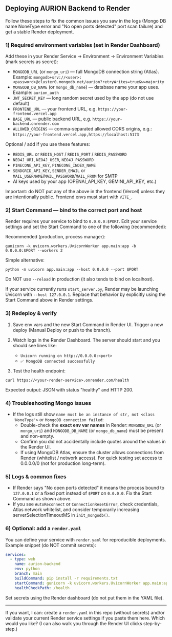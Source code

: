 ## Deploying AURION Backend to Render

Follow these steps to fix the common issues you saw in the logs (Mongo DB name NoneType error and "No open ports detected" port scan failure) and get a stable Render deployment.

### 1) Required environment variables (set in Render Dashboard)
Add these in your Render Service → Environment → Environment Variables (mark secrets as secret):

- `MONGODB_URL` (or `mongo_uri`) — full MongoDB connection string (Atlas). Example:
  `mongodb+srv://<user>:<password>@cluster0.mongodb.net/aurion?retryWrites=true&w=majority`
- `MONGODB_DB_NAME` (or `mongo_db_name`) — database name your app uses. Example: `aurion_auth`
- `JWT_SECRET_KEY` — long random secret used by the app (do not use default)
- `FRONTEND_URL` — your frontend URL, e.g. `https://your-frontend.vercel.app`
- `BASE_URL` — public backend URL, e.g. `https://your-backend.onrender.com`
- `ALLOWED_ORIGINS` — comma-separated allowed CORS origins, e.g.: `https://your-frontend.vercel.app,https://localhost:5173`

Optional / add if you use these features:
- `REDIS_URL` or `REDIS_HOST` / `REDIS_PORT` / `REDIS_PASSWORD`
- `NEO4J_URI`, `NEO4J_USER`, `NEO4J_PASSWORD`
- `PINECONE_API_KEY`, `PINECONE_INDEX_NAME`
- `SENDGRID_API_KEY`, `SENDER_EMAIL` or `MAIL_USERNAME`/`MAIL_PASSWORD`/`MAIL_FROM` for SMTP
- AI keys used by your app (OPENAI_API_KEY, GEMINI_API_KEY, etc.)

Important: do NOT put any of the above in the frontend (Vercel) unless they are intentionally public. Frontend envs must start with `VITE_`.

### 2) Start Command — bind to the correct port and host
Render requires your service to bind to `0.0.0.0:$PORT`. Edit your service settings and set the Start Command to one of the following (recommended):

Recommended (production, process manager):
```
gunicorn -k uvicorn.workers.UvicornWorker app.main:app -b 0.0.0.0:$PORT --workers 2
```

Simple alternative:
```
python -m uvicorn app.main:app --host 0.0.0.0 --port $PORT
```

Do NOT use `--reload` in production (it also tends to bind on localhost).

If your service currently runs `start_server.py`, Render may be launching Uvicorn with `--host 127.0.0.1`. Replace that behavior by explicitly using the Start Command above in Render settings.

### 3) Redeploy & verify
1. Save env vars and the new Start Command in Render UI. Trigger a new deploy (Manual Deploy or push to the branch).
2. Watch logs in the Render Dashboard. The server should start and you should see lines like:
   - `Uvicorn running on http://0.0.0.0:<port>`
   - `✅ MongoDB connected successfully`

3. Test the health endpoint:
```
curl https://<your-render-service>.onrender.com/health
```
Expected output: JSON with status "healthy" and HTTP 200.

### 4) Troubleshooting Mongo issues
- If the logs still show `name must be an instance of str, not <class 'NoneType'>` or `MongoDB connection failed`:
  - Double-check the **exact env var names** in Render: `MONGODB_URL` (or `mongo_uri`) and `MONGODB_DB_NAME` (or `mongo_db_name`) must be present and non-empty.
  - Confirm you did not accidentally include quotes around the values in the Render UI.
  - If using MongoDB Atlas, ensure the cluster allows connections from Render (whitelist / network access). For quick testing set access to 0.0.0.0/0 (not for production long-term).

### 5) Logs & common fixes
- If Render says "No open ports detected" it means the process bound to `127.0.0.1` or a fixed port instead of `$PORT` on `0.0.0.0`. Fix the Start Command as shown above.
- If you see `AutoReconnect` or `ConnectionResetError`, check credentials, Atlas network whitelist, and consider temporarily increasing serverSelectionTimeoutMS in `init_mongodb()`.

### 6) Optional: add a `render.yaml`
You can define your service with `render.yaml` for reproducible deployments. Example snippet (do NOT commit secrets):

```yaml
services:
  - type: web
    name: aurion-backend
    env: python
    branch: main
    buildCommand: pip install -r requirements.txt
    startCommand: gunicorn -k uvicorn.workers.UvicornWorker app.main:app -b 0.0.0.0:$PORT --workers 2
    healthCheckPath: /health
```

Set secrets using the Render dashboard (do not put them in the YAML file).

---
If you want, I can: create a `render.yaml` in this repo (without secrets) and/or validate your current Render service settings if you paste them here. Which would you like? (I can also walk you through the Render UI clicks step-by-step.)
